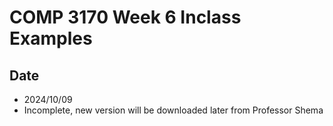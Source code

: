 # COMP 3170 Week 6 Inclass Examples
## Date
- 2024/10/09
- Incomplete, new version will be downloaded later from Professor Shema